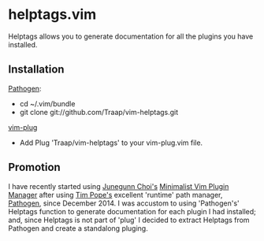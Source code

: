# helptags.vim
Helptags allows you to generate documentation for all the plugins you 
have installed.

## Installation
[Pathogen](https://github.com/tpope/vim-pathogen):
* cd ~/.vim/bundle
* git clone git://github.com/Traap/vim-helptags.git

[vim-plug](http://github.com/junegunn/vim-plug)
* Add Plug 'Traap/vim-helptags' to your vim-plug.vim file.

## Promotion
I have recently started using [Junegunn Choi's](https://github.com/junegunn)
[Minimalist Vim Plugin Manager](http://github.com/junegunn/vim-plug) after using
[Tim Pope's](http://github.com/tpope) excellent 'runtime' path manager,
[Pathogen](http://github.com/tpope/vim-pathogen), since December 2014. I was
accustom to using 'Pathogen's' Helptags function to generate documentation for
each plugin I had installed; and, since Helptags is not part of 'plug' I decided
to extract Helptags from Pathogen and create a standalong pluging.


